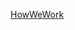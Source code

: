 
[HowWeWork](https://docs.google.com/document/d/1RDUb7lQXC8t13Djz4vai-dSW-w0vn_02/edit#heading=h.3mh2mio75ff0)